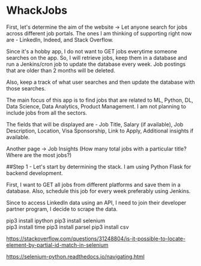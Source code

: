 # WhackJobs

First, let's determine the aim of the website -> Let anyone search for jobs across different job portals. The ones I am thinking of supporting right now are - LinkedIn, Indeed, and Stack Overflow.

Since it's a hobby app, I do not want to GET jobs everytime someone searches on the app. So, I will retrieve jobs, keep them in a database and run a Jenkins/cron job to update the database every week. Job postings that are older than 2 months will be deleted.

Also, keep a track of what user searches and then update the database with those searches.

The main focus of this app is to find jobs that are related to ML, Python, DL, Data Science, Data Analytics, Product Management. I am not planning to include jobs from all the sectors.

The fields that will be displayed are - Job Title, Salary (if available), Job Description, Location, Visa Sponsorship, Link to Apply, Additional insights if available.

Another page -> Job Insights (How many total jobs with a particular title? Where are the most jobs?)


##Step 1 - Let's start by determining the stack. I am using Python Flask for backend development.

First, I want to GET all jobs from different platforms and save them in a database. Also, schedule this job for every week preferably using Jenkins.

Since to access LinkedIn data using an API, I need to join their developer partner program, I decide to scrape the data.

pip3 install ipython 
pip3 install selenium  
pip3 install time 
pip3 install parsel
pip3 install csv

https://stackoverflow.com/questions/31248804/is-it-possible-to-locate-element-by-partial-id-match-in-selenium

https://selenium-python.readthedocs.io/navigating.html

